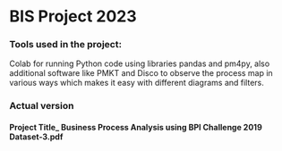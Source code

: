 # BIS Project 2023
### Tools used in the project: 
Colab for running Python code using libraries pandas and pm4py, also additional software like PMKT and Disco to observe the process map in various ways which makes it easy with different diagrams and filters.
### Actual version
#### Project Title_ Business Process Analysis using BPI Challenge 2019 Dataset-3.pdf
